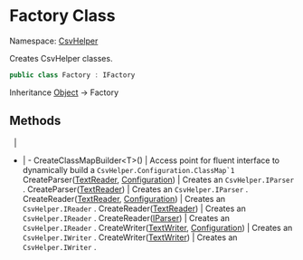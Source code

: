 # Factory Class

Namespace: [CsvHelper](/api/CsvHelper)

Creates CsvHelper classes.

```cs
public class Factory : IFactory
```

Inheritance [Object](https://docs.microsoft.com/en-us/dotnet/api/system.object) -> Factory

## Methods
&nbsp; | &nbsp;
- | -
CreateClassMapBuilder&lt;T&gt;() | Access point for fluent interface to dynamically build a ``CsvHelper.Configuration.ClassMap`1``
CreateParser([TextReader](https://docs.microsoft.com/en-us/dotnet/api/system.io.textreader), [Configuration](/api/CsvHelper.Configuration/Configuration)) | Creates an ``CsvHelper.IParser`` .
CreateParser([TextReader](https://docs.microsoft.com/en-us/dotnet/api/system.io.textreader)) | Creates an ``CsvHelper.IParser`` .
CreateReader([TextReader](https://docs.microsoft.com/en-us/dotnet/api/system.io.textreader), [Configuration](/api/CsvHelper.Configuration/Configuration)) | Creates an ``CsvHelper.IReader`` .
CreateReader([TextReader](https://docs.microsoft.com/en-us/dotnet/api/system.io.textreader)) | Creates an ``CsvHelper.IReader`` .
CreateReader([IParser](/api/CsvHelper/IParser)) | Creates an ``CsvHelper.IReader`` .
CreateWriter([TextWriter](https://docs.microsoft.com/en-us/dotnet/api/system.io.textwriter), [Configuration](/api/CsvHelper.Configuration/Configuration)) | Creates an ``CsvHelper.IWriter`` .
CreateWriter([TextWriter](https://docs.microsoft.com/en-us/dotnet/api/system.io.textwriter)) | Creates an ``CsvHelper.IWriter`` .
